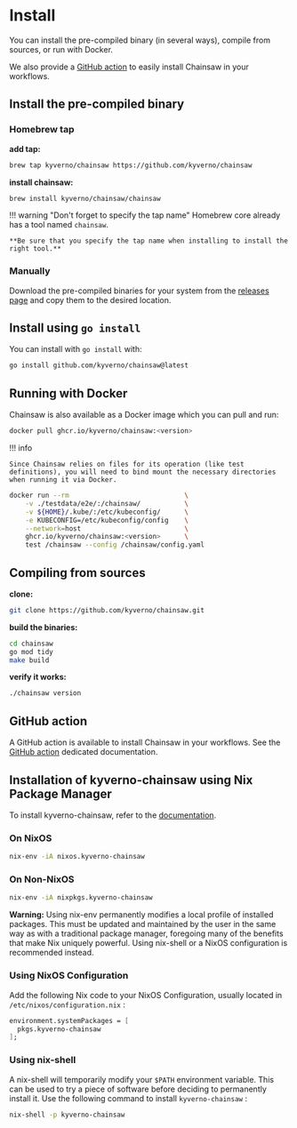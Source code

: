 # Install

You can install the pre-compiled binary (in several ways), compile from sources, or run with Docker.

We also provide a [GitHub action](#github-action) to easily install Chainsaw in your workflows.

## Install the pre-compiled binary

### Homebrew tap

**add tap:**

```bash
brew tap kyverno/chainsaw https://github.com/kyverno/chainsaw
```

**install chainsaw:**

```bash
brew install kyverno/chainsaw/chainsaw
```

!!! warning "Don't forget to specify the tap name"
    Homebrew core already has a tool named `chainsaw`.
    
    **Be sure that you specify the tap name when installing to install the right tool.**

### Manually

Download the pre-compiled binaries for your system from the [releases page](https://github.com/kyverno/chainsaw/releases) and copy them to the desired location.

## Install using `go install`

You can install with `go install` with:

```bash
go install github.com/kyverno/chainsaw@latest
```

## Running with Docker

Chainsaw is also available as a Docker image which you can pull and run:

```bash
docker pull ghcr.io/kyverno/chainsaw:<version>
```

!!! info

    Since Chainsaw relies on files for its operation (like test definitions), you will need to bind mount the necessary directories when running it via Docker.

```bash
docker run --rm                             \
    -v ./testdata/e2e/:/chainsaw/           \
    -v ${HOME}/.kube/:/etc/kubeconfig/      \
    -e KUBECONFIG=/etc/kubeconfig/config    \
    --network=host                          \
    ghcr.io/kyverno/chainsaw:<version>      \
    test /chainsaw --config /chainsaw/config.yaml
```

## Compiling from sources

**clone:**

```bash
git clone https://github.com/kyverno/chainsaw.git
```
**build the binaries:**

```bash
cd chainsaw
go mod tidy
make build
```

**verify it works:**

```bash
./chainsaw version
```

## GitHub action

A GitHub action is available to install Chainsaw in your workflows.
See the [GitHub action](./gh-action.md) dedicated documentation.

## Installation of kyverno-chainsaw using Nix Package Manager

To install kyverno-chainsaw, refer to the [documentation](https://search.nixos.org/packages?channel=unstable&show=kyverno-chainsaw&from=0&size=50&sort=relevance&type=packages&query=chainsaw).

### On NixOS
```bash
nix-env -iA nixos.kyverno-chainsaw
```

### On Non-NixOS
```bash
nix-env -iA nixpkgs.kyverno-chainsaw
```
**Warning:** Using nix-env permanently modifies a local profile of installed packages. This must be updated and maintained by the user in the same way as with a traditional package manager, foregoing many of the benefits that make Nix uniquely powerful. Using nix-shell or a NixOS configuration is recommended instead. 

### Using NixOS Configuration

Add the following Nix code to your NixOS Configuration, usually located in `/etc/nixos/configuration.nix` :

```nix
environment.systemPackages = [
  pkgs.kyverno-chainsaw
];
```

### Using nix-shell

A nix-shell will temporarily modify your `$PATH` environment variable. This can be used to try a piece of software before deciding to permanently install it. Use the following command to install `kyverno-chainsaw` :

```bash
nix-shell -p kyverno-chainsaw
```
